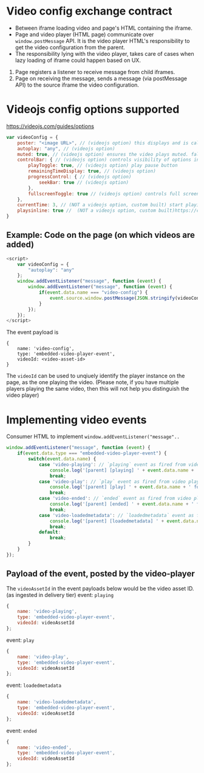# Video config exchange contract
* Between iframe loading video and page's HTML containing the iframe.
* Page and video player (HTML page) communicate over `window.postMessage` API. It is the video player HTML's responsibility to get the video configuration from the parent.
* The responsibility lying with the video player, takes care of cases when lazy loading of iframe could happen based on UX.

1. Page registers a listener to receive message from child iframes.
2. Page on receiving the message, sends a message (via postMessage API) to the source iframe the video configuration.

# Videojs config options supported
https://videojs.com/guides/options
```javascript
var videoConfig = {
    poster: "<image URL>", // (videojs option) this displays and is called for only when auto play is false.
    autoplay: "any", // (videojs option) 
    muted: true, // (videojs option) ensures the video plays muted. false does not guarantee playback with sound
    controlBar: { // (videojs option) controls visibility of options in the control bar
        playToggle: true, // (videojs option) play pause button
        remainingTimeDisplay: true, // (videojs option) 
        progressControl: { // (videojs option) 
            seekBar: true // (videojs option) 
        },
        fullscreenToggle: true // (videojs option) controls full screen button visibility
    },
    currentTime: 3, // (NOT a videojs option, custom built) start playing from 3 seconds mark from the beginning of the video. default behavior is 0 (from the start).
    playsinline: true //  (NOT a videojs option, custom built)https://css-tricks.com/what-does-playsinline-mean-in-web-video/. default behavior is as was false.
}
```

## Example: Code on the page (on which videos are added)
```javascript
<script>
    var videoConfig = {
        "autoplay": "any"
    };
    window.addEventListener("message", function (event) {
        window.addEventListener("message", function (event) {
            if(event.data.name === "video-config") {
                event.source.window.postMessage(JSON.stringify(videoConfig), '*');
            }
        });
    });
</script>
```
The event payload is
```
{
    name: 'video-config',
    type: 'embedded-video-player-event',
    videoId: <video-asset-id> 
}
```
The `videoId` can be used to unqiuely identify the player instance on the page, as the one playing the video. (Please note, if you have multiple players playing the same video, then this will not help you distinguish the video player)

# Implementing video events
Consumer HTML to implement `window.addEventListener("message"..`
```javascript
window.addEventListener("message", function (event) {
    if(event.data.type === "embedded-video-player-event") {
        switch(event.data.name) {
            case 'video-playing': // `playing` event as fired from video player
                console.log('[parent] [playing] ' + event.data.name + ' for ' + event.data.videoId + ' ' + Date.now());
                break;
            case 'video-play': // `play` event as fired from video player
                console.log('[parent] [play] ' + event.data.name + ' for ' + event.data.videoId + ' ' + Date.now());
                break;
            case 'video-ended': // `ended` event as fired from video player
                console.log('[parent] [ended] ' + event.data.name + ' for ' + event.data.videoId + ' ' + Date.now());
                break;
            case 'video-loadedmetadata': // `loadedmetadata` event as fired from video player
                console.log('[parent] [loadedmetadata] ' + event.data.name + ' for ' + event.data.videoId + ' ' + Date.now());
                break;
            default:
                break;
        }
    }
});
```

## Payload of the event, posted by the video-player
The `videoAssetId` in the event payloads below would be the video asset ID. (as ingested in delivery tier)
event: `playing`
```javascript
{
    name: 'video-playing',
    type: 'embedded-video-player-event',
    videoId: videoAssetId
};
```

event: `play`
```javascript
{
    name: 'video-play',
    type: 'embedded-video-player-event',
    videoId: videoAssetId
};
```

event: `loadedmetadata`
```javascript
{
    name: 'video-loadedmetadata',
    type: 'embedded-video-player-event',
    videoId: videoAssetId
};
```

event: `ended`
```javascript
{
    name: 'video-ended',
    type: 'embedded-video-player-event',
    videoId: videoAssetId
};
```
